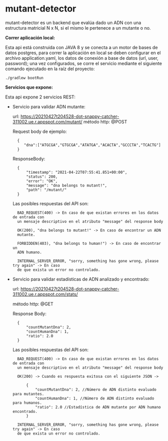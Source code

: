 # mutant-detector

mutant-detector es un backend que evalúa dado un ADN con una estructura matricial N x N,
si el mismo le pertenece a un mutante o no.

**Correr aplicación local:**

Esta api está construida con JAVA 8 y se conecta a un motor de bases de datos postgres,
para correr la aplicación en local se deben configurar en el archivo application.yaml, 
los datos de conexión a base de datos (url, user, password); una vez configurados, se corre 
el servicio mediante el siguiente comando ejecutado en la raíz del proyecto:

    ./gradlew bootRun

**Servicios que expone:**

Esta api expone 2 servicios REST:

- Servicio para validar ADN mutante:

    url: https://20210427t204528-dot-snappy-catcher-311002.ue.r.appspot.com/mutant/
    método http: @POST
  
    Request body de ejemplo:
        
        {
           "dna":["ATGCGA","GTGCGA","ATATGA","ACACTA","GCCCTA","TCACTG"]
        }

    ResponseBody:

        {
            "timestamp": "2021-04-22T07:55:41.851+00:00",
            "status": 200,
            "error": "OK",
            "message": "dna belongs to mutant!",
            "path": "/mutant/"
        }

    Las posibles respuestas del API son:

        BAD_REQUEST(400) -> En caso de que existan errores en los datos de entrada con 
        un mensaje descriptivo en el atributo "message" del response body

        OK(200), "dna belongs to mutant!" -> En caso de encontrar un ADN
        mutante.

        FORBIDDEN(403), "dna belongs to human!") -> En caso de encontrar un 
        ADN humano.

        INTERNAL_SERVER_ERROR, "sorry, something has gone wrong, please try again" -> En caso
        de que exista un error no controlado.
    

- Servicio para validar estadísticas de ADN analizado y encontrado:

    url: https://20210427t204528-dot-snappy-catcher-311002.ue.r.appspot.com/stats/
  
    método http: @GET
  
    Response Body:

        {
            "countMutantDna": 2,
            "countHumanDna": 1,
            "ratio": 2.0
        }    
        
    Las posibles respuestas del API son:

        BAD_REQUEST(400) -> En caso de que existan errores en los datos de entrada con 
        un mensaje descriptivo en el atributo "message" del response body

        OK(200) -> Cuando es respuesta exitosa con el siguiente JSON -> 

            {
                "countMutantDna": 2, //Número de ADN distinto evaluado para mutantes.
                "countHumanDna": 1, //Número de ADN distinto evaluado para humanos.
                "ratio": 2.0 //Estadística de ADN mutante por ADN humano encontrado.
            }   

        INTERNAL_SERVER_ERROR, "sorry, something has gone wrong, please try again" -> En caso
        de que exista un error no controlado.
        
